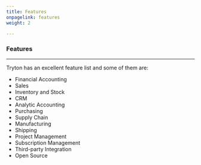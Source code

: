```yaml
---
title: Features
onpagelink: features
weight: 2

---
```


### Features
--------

Tryton has an excellent feature list and some of them are:

- Financial Accounting
- Sales
- Inventory and Stock
- CRM
- Analytic Accounting
- Purchasing
- Supply Chain
- Manufacturing
- Shipping
- Project Management
- Subscription Management
- Third-party Integration
- Open Source
 